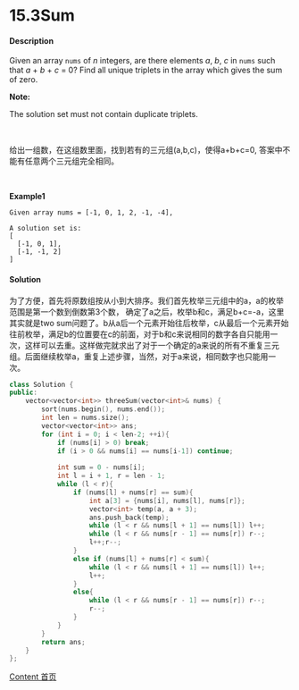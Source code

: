 # 15.3Sum

#### Description

Given an array `nums` of *n* integers, are there elements *a*, *b*, *c* in `nums` such that *a* + *b* + *c* = 0? Find all unique triplets in the array which gives the sum of zero.

**Note:**

The solution set must not contain duplicate triplets.

<br>

给出一组数，在这组数里面，找到若有的三元组(a,b,c)，使得a+b+c=0, 答案中不能有任意两个三元组完全相同。

<br>

**Example1**


```
Given array nums = [-1, 0, 1, 2, -1, -4],

A solution set is:
[
  [-1, 0, 1],
  [-1, -1, 2]
]
```



#### Solution

为了方便，首先将原数组按从小到大排序。我们首先枚举三元组中的a，a的枚举范围是第一个数到倒数第3个数， 确定了a之后，枚举b和c，满足b+c=-a，这里其实就是two sum问题了。b从a后一个元素开始往后枚举，c从最后一个元素开始往前枚举，满足b的位置要在c的前面，对于b和c来说相同的数字各自只能用一次，这样可以去重。这样做完就求出了对于一个确定的a来说的所有不重复三元组。后面继续枚举a，重复上述步骤，当然，对于a来说，相同数字也只能用一次。

```c++
class Solution {
public:
    vector<vector<int>> threeSum(vector<int>& nums) {
        sort(nums.begin(), nums.end());
        int len = nums.size();
        vector<vector<int>> ans;
        for (int i = 0; i < len-2; ++i){
            if (nums[i] > 0) break;
            if (i > 0 && nums[i] == nums[i-1]) continue;
            
            int sum = 0 - nums[i];
            int l = i + 1, r = len - 1;
            while (l < r){
                if (nums[l] + nums[r] == sum){
                    int a[3] = {nums[i], nums[l], nums[r]};
                    vector<int> temp(a, a + 3);
                    ans.push_back(temp);
                    while (l < r && nums[l + 1] == nums[l]) l++;
                    while (l < r && nums[r - 1] == nums[r]) r--;
                    l++;r--;
                }
                else if (nums[l] + nums[r] < sum){
                    while (l < r && nums[l + 1] == nums[l]) l++;
                    l++;
                }
                else{
                    while (l < r && nums[r - 1] == nums[r]) r--;
                    r--;
                }
            }
        }
        return ans;
    }
};
```



[Content   首页](../README.md)

